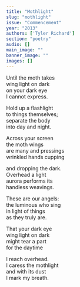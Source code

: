 ```yaml
---
title: "Mothlight"
slug: "mothlight"
issue: "Commencement"
year: "2013"
authors: ['Tyler Richard']
section: "poetry"
audio: []
main_image: ""
banner_image: ""
images: []
---
```

Until the moth takes  
wing light on dark  
on your dark eye  
 I cannot express.

Hold up a flashlight  
to things themselves;  
separate the body  
into day and night.

Across your screen  
the moth wings  
are many and pressings  
wrinkled hands cupping

and dropping the dark.  
Overhead a light  
aurora performs its  
handless weavings.

 These are our angels:  
the luminous who sing  
in light of things  
 as they truly are.

That your dark eye  
wing light on dark  
might tear a part  
for the daytime

 I reach overhead.  
 I caress the mothlight  
and with its dust  
I mark my breath.

